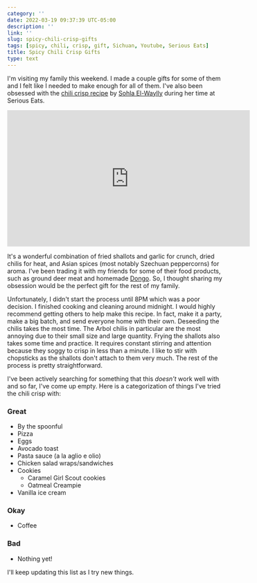 ```yaml
---
category: ''
date: 2022-03-19 09:37:39 UTC-05:00
description: ''
link: ''
slug: spicy-chili-crisp-gifts
tags: [spicy, chili, crisp, gift, Sichuan, Youtube, Serious Eats]
title: Spicy Chili Crisp Gifts
type: text
---
```

I'm visiting my family this weekend. 
I made a couple gifts for some of them and I felt like I needed to make enough for all of them.
I've also been obsessed with the [chili crisp recipe](https://www.seriouseats.com/homemade-spicy-chili-crisp) by [Sohla El-Waylly](https://www.youtube.com/watch?v=GezQyVRQRzU) during her time at Serious Eats.

<iframe width="560" height="315" src="https://www.youtube-nocookie.com/embed/GezQyVRQRzU" title="YouTube video player" frameborder="0" allow="accelerometer; autoplay; clipboard-write; encrypted-media; gyroscope; picture-in-picture" allowfullscreen></iframe>

It's a wonderful combination of fried shallots and garlic for crunch, dried chilis for heat, and Asian spices (most notably Szechuan peppercorns) for aroma.
I've been trading it with my friends for some of their food products, such as ground deer meat and homemade [Dongo](https://www.youtube.com/watch?v=X3DUkE6cgUg).
So, I thought sharing my obsession would be the perfect gift for the rest of my family. 

Unfortunately, I didn't start the process until 8PM which was a poor decision. 
I finished cooking and cleaning around midnight.
I would highly recommend getting others to help make this recipe.
In fact, make it a party, make a big batch, and send everyone home with their own.
Deseeding the chilis takes the most time.
The Arbol chilis in particular are the most annoying due to their small size and large quantity.
Frying the shallots also takes some time and practice.
It requires constant stirring and attention because they soggy to crisp in less than a minute. 
I like to stir with chopsticks as the shallots don't attach to them very much.
The rest of the process is pretty straightforward.

I've been actively searching for something that this *doesn't* work well with and so far, I've come up empty.
Here is a categorization of things I've tried the chili crisp with:

### Great
- By the spoonful
- Pizza
- Eggs
- Avocado toast
- Pasta sauce (a la aglio e olio)
- Chicken salad wraps/sandwiches
- Cookies
  - Caramel Girl Scout cookies
  - Oatmeal Creampie
- Vanilla ice cream

### Okay
- Coffee

### Bad
- Nothing yet!

I'll keep updating this list as I try new things.